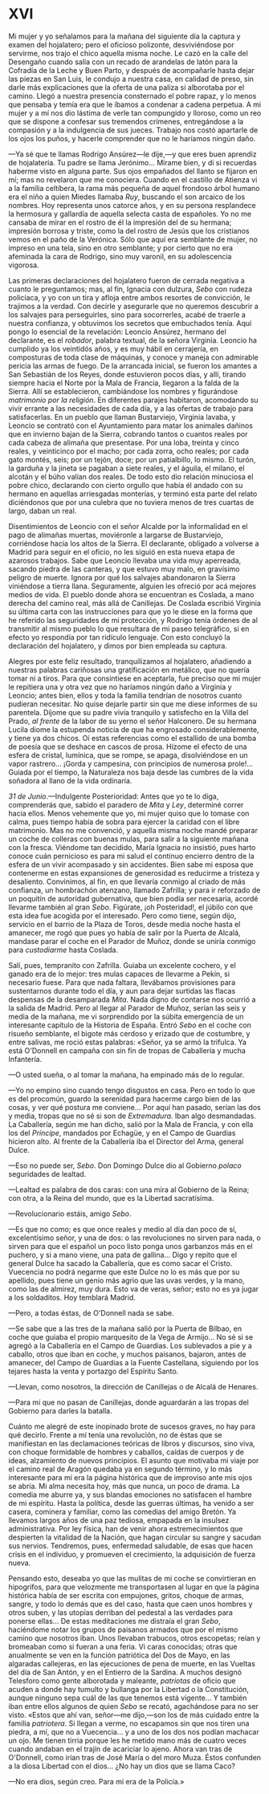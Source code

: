 # XVI

Mi mujer y yo señalamos para la mañana del siguiente día la captura y examen
del hojalatero; pero el oficioso polizonte, desviviéndose por servirme, nos
trajo el chico aquella misma noche. Le cazó en la calle del Desengaño cuando
salía con un recado de arandelas de latón para la Cofradía de la Leche y Buen
Parto, y después de acompañarle hasta dejar las piezas en San Luis, le condujo
a nuestra casa, en calidad de preso, sin darle más explicaciones que la oferta
de una paliza si alborotaba por el camino. Llegó a nuestra presencia
consternado el pobre rapaz, y lo menos que pensaba y temía era que le íbamos
a condenar a cadena perpetua. A mi mujer y a mí nos dio lástima de verle tan
compungido y lloroso, como un reo que se dispone a confesar sus tremendos
crímenes, entregándose a la compasión y a la indulgencia de sus jueces. Trabajo
nos costó apartarle de los ojos los puños, y hacerle comprender que no le
haríamos ningún daño.

—Ya sé que te llamas Rodrigo Ansúrez—le dije,—y que eres buen aprendiz de
hojalatería. Tu padre se llama Jerónimo... Mírame bien, y di si recuerdas
haberme visto en alguna parte. Sus ojos empañados del llanto se fijaron en mí;
mas no revelaron que me conociera. Cuando en el castillo de Atienza vi a la
familia celtíbera, la rama más pequeña de aquel frondoso árbol humano era el
niño a quien Miedes llamaba *Ruy*, buscando el son arcaico de los nombres. Hoy
representa unos catorce años, y en su persona resplandece la hermosura
y gallardía de aquella selecta casta de españoles. Yo no me cansaba de mirar en
el rostro de él la impresión del de su hermana; impresión borrosa y triste,
como la del rostro de Jesús que los cristianos vemos en el paño de la Verónica.
Sólo que aquí era semblante de mujer, no impreso en una tela, sino en otro
semblante; y por cierto que no era afeminada la cara de Rodrigo, sino muy
varonil, en su adolescencia vigorosa.

Las primeras declaraciones del hojalatero fueron de cerrada negativa a cuanto
le preguntamos; mas, al fin, Ignacia con dulzura, *Sebo* con rudeza policíaca,
y yo con un tira y afloja entre ambos resortes de convicción, le trajimos a la
verdad. Con decirle y asegurarle que no queremos descubrir a los salvajes para
perseguirles, sino para socorrerles, acabé de traerle a nuestra confianza,
y obtuvimos los secretos que embuchados tenía. Aquí pongo lo esencial de la
revelación: Leoncio Ansúrez, hermano del declarante, es el *robador*, palabra
textual, de la señora Virginia. Leoncio ha cumplido ya los veintidós años, y es
muy hábil en cerrajería, en composturas de toda clase de máquinas, y conoce
y maneja con admirable pericia las armas de fuego. De la arrancada inicial, se
fueron los amantes a San Sebastián de los Reyes, donde estuvieron pocos días,
y allí, tirando siempre hacia el Norte por la Mala de Francia, llegaron a la
falda de la Sierra. Allí se establecieron, cambiándose los nombres
y figurándose *matrimonio por la religión*. En diferentes parajes habitaron,
acomodando su vivir errante a las necesidades de cada día, y a las ofertas de
trabajo para satisfacerlas. En un pueblo que llaman Bustarviejo, Virginia
lavaba, y Leoncio se contrató con el Ayuntamiento para matar los animales
dañinos que en invierno bajan de la Sierra, cobrando tantos o cuantos reales
por cada cabeza de alimaña que presentase. Por una loba, treinta y cinco
reales, y veinticinco por el macho; por cada zorra, ocho reales; por cada gato
montés, seis; por un tejón, doce; por un patialbillo, lo mismo. El turón, la
garduña y la jineta se pagaban a siete reales, y el águila, el milano, el
alcotán y el búho valían dos reales. De todo esto dio relación minuciosa el
pobre chico, declarando con cierto orgullo que había él andado con su hermano
en aquellas arriesgadas monterías, y terminó esta parte del relato diciéndonos
que por una culebra que no tuviera menos de tres cuartas de largo, daban un
real.

Disentimientos de Leoncio con el señor Alcalde por la informalidad en el pago
de alimañas muertas, moviéronle a largarse de Bustarviejo, corriéndose hacia
los altos de la Sierra. El declarante, obligado a volverse a Madrid para seguir
en el oficio, no les siguió en esta nueva etapa de azarosos trabajos. Sabe que
Leoncio llevaba una vida muy aperreada, sacando piedra de las canteras, y que
estuvo muy malo, en gravísimo peligro de muerte. Ignora por qué los salvajes
abandonaron la Sierra viniéndose a tierra llana. Seguramente, alguien les
ofreció por acá mejores medios de vida. El pueblo donde ahora se encuentran es
Coslada, a mano derecha del camino real, más allá de Canillejas. De Coslada
escribió Virginia su última carta con las instrucciones para que yo le diese en
la forma que he referido las seguridades de mi protección, y Rodrigo tenía
órdenes de al transmitir al mismo pueblo lo que resultara de mi paseo
telegráfico, si en efecto yo respondía por tan ridículo lenguaje. Con esto
concluyó la declaración del hojalatero, y dimos por bien empleada su captura.

Alegres por este feliz resultado, tranquilizamos al hojalatero, añadiendo
a nuestras palabras cariñosas una gratificación en metálico, que no quería
tomar ni a tiros. Para que consintiese en aceptarla, fue preciso que mi mujer
le repitiera una y otra vez que no haríamos ningún daño a Virginia y Leoncio;
antes bien, ellos y toda la familia tendrían de nosotros cuanto pudieran
necesitar. No quise dejarle partir sin que me diese informes de su parentela.
Díjome que su padre vivía tranquilo y satisfecho en la Villa del Prado, *al
frente* de la labor de su yerno el señor Halconero. De su hermana Lucila diome
la estupenda noticia de que ha engrosado considerablemente, y tiene ya dos
chicos. Oí estas referencias como el estallido de una bomba de poesía que se
deshace en cascos de prosa. Hízome el efecto de una esfera de cristal,
lumínica, que se rompe, se apaga, disolviéndose en un vapor rastrero... ¡Gorda
y campesina, con principios de numerosa prole!... Guiada por el tiempo, la
Naturaleza nos baja desde las cumbres de la vida soñadora al llano de la vida
ordinaria.

*31 de Junio*.—Indulgente Posterioridad: Antes que yo te lo diga, comprenderás
que, sabido el paradero de *Mita* y *Ley*, determiné correr hacia ellos. Menos
vehemente que yo, mi mujer quiso que lo tomase con calma, pues tiempo había de
sobra para ejercer la caridad con el libre matrimonio. Mas no me convenció,
y aquella misma noche mandé preparar un coche de colleras con buenas mulas,
para salir a la siguiente mañana con la fresca. Viéndome tan decidido, María
Ignacia no insistió, pues harto conoce cuán pernicioso es para mi salud el
continuo encierro dentro de la esfera de un vivir acompasado y sin accidentes.
Bien sabe mi esposa que contenerme en estas expansiones de generosidad es
reducirme a tristeza y desaliento. Convinimos, al fin, en que llevaría conmigo
al criado de más confianza, un hombrachón atenzano, llamado Zafrilla; y para ir
reforzado de un poquitín de autoridad gubernativa, que bien podía ser
necesaria, acordé llevarme también al gran *Sebo*. Figúrate, ¡oh Posteridad!,
el júbilo con que esta idea fue acogida por el interesado. Pero como tiene,
según dijo, servicio en el barrio de la Plaza de Toros, desde media noche hasta
el amanecer, me rogó que pues yo había de salir por la Puerta de Alcalá,
mandase parar el coche en el Parador de Muñoz, donde se uniría conmigo para
*custodiarme* hasta Coslada.

Salí, pues, tempranito con Zafrilla. Guiaba un excelente cochero, y el ganado
era de lo mejor: tres mulas capaces de llevarme a Pekín, si necesario fuese.
Para que nada faltara, llevábamos provisiones para sustentarnos durante todo el
día, y aun para dejar surtidas las flacas despensas de la desamparada *Mita*.
Nada digno de contarse nos ocurrió a la salida de Madrid. Pero al llegar al
Parador de Muñoz, serían las seis y media de la mañana, me vi sorprendido por
la súbita emergencia de un interesante capítulo de la Historia de España. Entró
*Sebo* en el coche con risueño semblante, el bigote más cerdoso y erizado que
de costumbre, y entre salivas, me roció estas palabras: «Señor, ya se armó la
trifulca. Ya está O'Donnell en campaña con sin fin de tropas de Caballería
y mucha Infantería.

—O usted sueña, o al tomar la mañana, ha empinado más de lo regular.

—Yo no empino sino cuando tengo disgustos en casa. Pero en todo lo que es del
procomún, guardo la serenidad para hacerme cargo bien de las cosas, y ver qué
postura me conviene... Por aquí han pasado, serían las dos y media, tropas que
no sé si son de *Extremadura*. Iban algo desmandadas. La Caballería, según me
han dicho, salió por la Mala de Francia, y con ella los del *Príncipe*,
mandados por Echagüe, y en el Campo de Guardias hicieron alto. Al frente de la
Caballería iba el Director del Arma, general Dulce.

—Eso no puede ser, *Sebo*. Don Domingo Dulce dio al Gobierno *polaco*
seguridades de lealtad.

—Lealtad es palabra de dos caras: con una mira al Gobierno de la Reina; con
otra, a la Reina del mundo, que es la Libertad sacratísima.

—Revolucionario estáis, amigo *Sebo*.

—Es que no como; es que once reales y medio al día dan poco de sí,
excelentísimo señor, y una de dos: o las revoluciones no sirven para nada,
o sirven para que el español un poco listo ponga unos garbanzos más en el
puchero, y si a mano viene, una pata de gallina... Digo y repito que el general
Dulce ha sacado la Caballería, que es como sacar el Cristo. Vuecencia no podrá
negarme que este Dulce no lo es más que por su apellido, pues tiene un genio
más agrio que las uvas verdes, y la mano, como las de almirez, muy dura. Esto
va de veras, señor; esto no es ya jugar a los soldaditos. Hoy temblará Madrid.

—Pero, a todas éstas, de O'Donnell nada se sabe.

—Se sabe que a las tres de la mañana salió por la Puerta de Bilbao, en coche
que guiaba el propio marquesito de la Vega de Armijo... No sé si se agregó a la
Caballería en el Campo de Guardias. Los sublevados a pie y a caballo, otros que
iban en coche, y muchos paisanos, bajaron, antes de amanecer, del Campo de
Guardias a la Fuente Castellana, siguiendo por los tejares hasta la venta
y portazgo del Espíritu Santo.

—Llevan, como nosotros, la dirección de Canillejas o de Alcalá de Henares.

—Para mí que no pasan de Canillejas, donde aguardarán a las tropas del Gobierno
para darles la batalla.

Cuánto me alegré de este inopinado brote de sucesos graves, no hay para qué
decirlo. Frente a mí tenía una revolución, no de éstas que se manifiestan en
las declamaciones teóricas de libros y discursos, sino viva, con choque
formidable de hombres y caballos, caídas de cuerpos y de ideas, alzamiento de
nuevos principios. El asunto que motivaba mi viaje por el camino real de Aragón
quedaba ya en segundo término, y lo más interesante para mí era la página
histórica que de improviso ante mis ojos se abría. Mi alma necesita hoy, más
que nunca, un poco de drama. La comedia me aburre ya, y sus blandas emociones
no satisfacen el hambre de mi espíritu. Hasta la política, desde las guerras
últimas, ha venido a ser casera, cominera y familiar, como las comedias del
amigo Bretón. Ya llevamos largos años de una paz tediosa, empapada en la
insulsez administrativa. Por ley física, han de venir ahora estremecimientos
que despierten la vitalidad de la Nación, que hagan circular su sangre
y sacudan sus nervios. Tendremos, pues, enfermedad saludable, de esas que hacen
crisis en el individuo, y promueven el crecimiento, la adquisición de fuerza
nueva.

Pensando esto, deseaba yo que las mulitas de mi coche se convirtieran en
hipogrifos, para que velozmente me transportasen al lugar en que la página
histórica había de ser escrita con empujones, gritos, choque de armas, sangre,
y todo lo demás que es del caso, hasta que caen unos hombres y otros suben,
y las utopías derriban del pedestal a las verdades para ponerse ellas... De
estas meditaciones me distraía el gran *Sebo*, haciéndome notar los grupos de
paisanos armados que por el mismo camino que nosotros iban. Unos llevaban
trabucos, otros escopetas; reían y bromeaban como si fueran a una feria. Vi
caras conocidas; otras que anualmente se ven en la función patriótica del Dos
de Mayo, en las algaradas callejeras, en las ejecuciones de pena de muerte, en
las Vueltas del día de San Antón, y en el Entierro de la Sardina. A muchos
designó Telesforo como gente alborotada y maleante, *patriotas* de oficio que
acuden a donde hay tumulto y bullanga por la Libertad o la Constitución, aunque
ninguno sepa cuál de las que tenemos está vigente... Y también iban entre ellos
algunos de quien *Sebo* se recató, agachándose para no ser visto. «Estos que
ahí van, señor—me dijo,—son los de más cuidado entre la familia *patriotera*.
Si llegan a verme, no escapamos sin que nos tiren una piedra, a mí, que no
a Vuecencia... y a uno de los dos nos podían machacar un ojo. Me tienen tirria
porque les he metido mano más de cuatro veces cuando andaban en el trajín de
acariciar lo ajeno. Ahora van tras de O'Donnell, como irían tras de José María
o del moro Muza. Éstos confunden a la diosa Libertad con el dios... ¿No hay un
dios que se llama Caco?

—No era dios, según creo. Para mí era de la Policía.»
